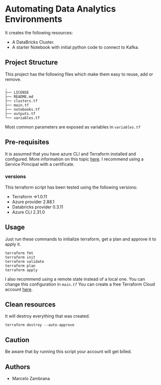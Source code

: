 # Automating Data Analytics Environments

It creates the following resources:

- A DataBricks Cluster.
- A starter Notebook with initial python code to connect to Kafka.

## Project Structure

This project has the following files which make them easy to reuse, add or remove.

```ssh
.
├── LICENSE
├── README.md
├── clusters.tf
├── main.tf
├── notebooks.tf
├── outputs.tf
└── variables.tf
```

Most common parameters are exposed as variables in _`variables.tf`_

## Pre-requisites

It is assumed that you have azure CLI and Terraform installed and configured.
More information on this topic [here](https://docs.microsoft.com/en-us/azure/virtual-machines/linux/terraform-install-configure). I recommend using a Service Principal with a certificate.

### versions

This terraform script has been tested using the following versions:

- Terraform =>1.0.11
- Azure provider 2.88.1
- Databricks provider 0.3.11
- Azure CLI 2.31.0

## Usage

Just run these commands to initialize terraform, get a plan and approve it to apply it.

```ssh
terraform fmt
terraform init
terraform validate
terraform plan
terraform apply
```

I also recommend using a remote state instead of a local one. You can change this configuration in _`main.tf`_
You can create a free Terraform Cloud account [here](https://app.terraform.io).

## Clean resources

It will destroy everything that was created.

```ssh
terraform destroy --auto-approve
```

## Caution

Be aware that by running this script your account will get billed.

## Authors

- Marcelo Zambrana
